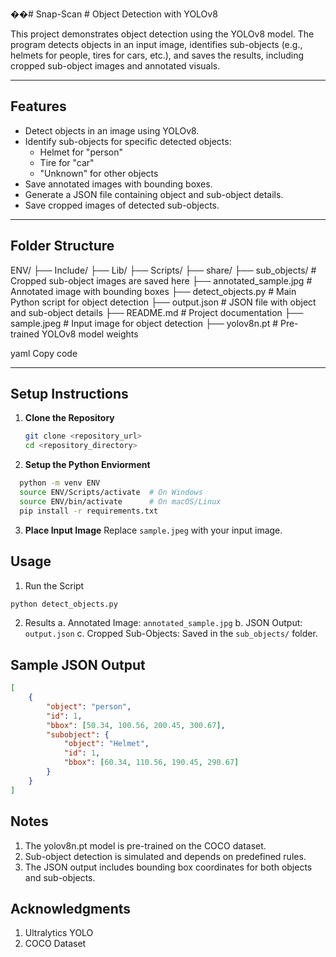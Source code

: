 ��#   S n a p - S c a n 
 
 # Object Detection with YOLOv8

This project demonstrates object detection using the YOLOv8 model. The program detects objects in an input image, identifies sub-objects (e.g., helmets for people, tires for cars, etc.), and saves the results, including cropped sub-object images and annotated visuals.

---

## Features

- Detect objects in an image using YOLOv8.
- Identify sub-objects for specific detected objects:
  - Helmet for "person"
  - Tire for "car"
  - "Unknown" for other objects
- Save annotated images with bounding boxes.
- Generate a JSON file containing object and sub-object details.
- Save cropped images of detected sub-objects.

---

## Folder Structure

ENV/ ├── Include/ ├── Lib/ ├── Scripts/ ├── share/ ├── sub_objects/ # Cropped sub-object images are saved here ├── annotated_sample.jpg # Annotated image with bounding boxes ├── detect_objects.py # Main Python script for object detection ├── output.json # JSON file with object and sub-object details ├── README.md # Project documentation ├── sample.jpeg # Input image for object detection ├── yolov8n.pt # Pre-trained YOLOv8 model weights

yaml
Copy code


---

## Setup Instructions

1. **Clone the Repository**
   ```bash
   git clone <repository_url>
   cd <repository_directory>

2. **Setup the Python Enviorment**
  ```bash
    python -m venv ENV
    source ENV/Scripts/activate  # On Windows
    source ENV/bin/activate      # On macOS/Linux
    pip install -r requirements.txt
```
3. **Place Input Image**
   Replace ```sample.jpeg``` with your input image.

## Usage

1. Run the Script
```bash
python detect_objects.py
```

2. Results
   a. Annotated Image: ```annotated_sample.jpg```
   b. JSON Output: ```output.json```
   c. Cropped Sub-Objects: Saved in the ```sub_objects/``` folder.

## Sample JSON Output
```json
[
    {
        "object": "person",
        "id": 1,
        "bbox": [50.34, 100.56, 200.45, 300.67],
        "subobject": {
            "object": "Helmet",
            "id": 1,
            "bbox": [60.34, 110.56, 190.45, 290.67]
        }
    }
]
```

## Notes
1. The yolov8n.pt model is pre-trained on the COCO dataset.
2. Sub-object detection is simulated and depends on predefined rules.
3. The JSON output includes bounding box coordinates for both objects and sub-objects.

## Acknowledgments
1. Ultralytics YOLO
2. COCO Dataset
